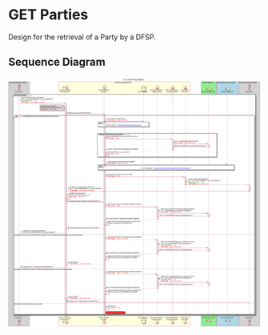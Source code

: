 # GET Parties

Design for the retrieval of a Party by a DFSP.

## Sequence Diagram

![seq-acct-lookup-get-parties-7.2.0.svg](./assets/diagrams/sequence/seq-acct-lookup-get-parties-7.2.0.svg)
